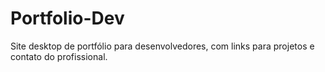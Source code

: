 # Portfolio-Dev
 Site desktop de portfólio para desenvolvedores, com links para projetos e contato do profissional.

